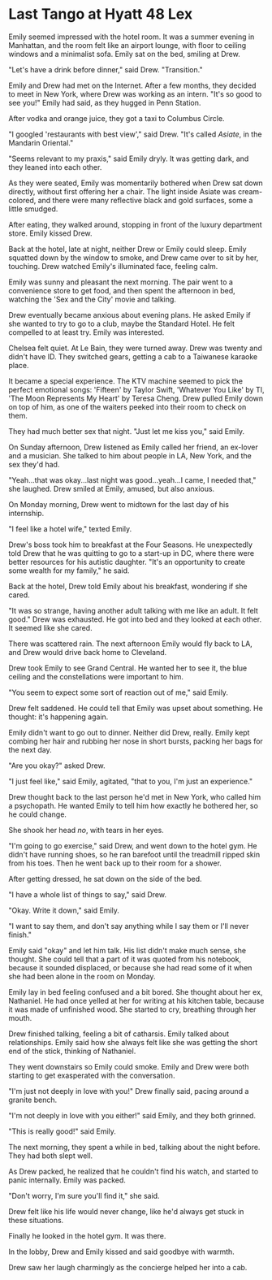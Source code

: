 # Last Tango at Hyatt 48 Lex

Emily seemed impressed with the hotel room.  It was a summer evening in
Manhattan, and the room felt like an airport lounge, with floor to ceiling
windows and a minimalist sofa.  Emily sat on the bed, smiling at Drew. 

"Let's have a drink before dinner," said Drew. "Transition."

Emily and Drew had met on the Internet.  After a few months, they decided to
meet in New York, where Drew was working as an intern.  "It's so good to see
you!" Emily had said, as they hugged in Penn Station.

After vodka and orange juice, they got a taxi to Columbus Circle.

"I googled 'restaurants with best view'," said Drew.  "It's called *Asiate*, in
the Mandarin Oriental."

"Seems relevant to my praxis," said Emily dryly.  It was getting dark, and they
leaned into each other.

As they were seated, Emily was momentarily bothered when Drew sat down directly,
without first offering her a chair.  The light inside Asiate was cream-colored,
and there were many reflective black and gold surfaces, some a little smudged. 

After eating, they walked around, stopping in front of the luxury department
store.  Emily kissed Drew. 

Back at the hotel, late at night, neither Drew or Emily could sleep.  Emily
squatted down by the window to smoke, and Drew came over to sit by her,
touching.  Drew watched Emily's illuminated face, feeling calm.

Emily was sunny and pleasant the next morning.  The pair went to a convenience
store to get food, and then spent the afternoon in bed, watching the 'Sex and
the City' movie and talking.

Drew eventually became anxious about evening plans.  He asked Emily if she
wanted to try to go to a club, maybe the Standard Hotel.  He felt compelled to
at least try.  Emily was interested.

Chelsea felt quiet.  At Le Bain, they were turned away.  Drew was twenty and
didn't have ID.  They switched gears, getting a cab to a Taiwanese karaoke
place.  

It became a special experience.  The KTV machine seemed to pick the perfect
emotional songs: 'Fifteen' by Taylor Swift, 'Whatever You Like' by TI, 'The Moon
Represents My Heart' by Teresa Cheng.  Drew pulled Emily down on top of him, as
one of the waiters peeked into their room to check on them.  

They had much better sex that night.  "Just let me kiss you," said Emily.

On Sunday afternoon, Drew listened as Emily called her friend, an ex-lover and a
musician.  She talked to him about people in LA, New York, and the sex they'd
had.  

"Yeah...that was okay...last night was good...yeah...I came, I needed that," she
laughed.  Drew smiled at Emily, amused, but also anxious.

On Monday morning, Drew went to midtown for the last day of his internship.

"I feel like a hotel wife," texted Emily.  

Drew's boss took him to breakfast at the Four Seasons.  He unexpectedly told
Drew that he was quitting to go to a start-up in DC, where there were better
resources for his autistic daughter.  "It's an opportunity to create some wealth
for my family," he said.
	
Back at the hotel, Drew told Emily about his breakfast, wondering if she cared.

"It was so strange, having another adult talking with me like an adult.  It felt
good."  Drew was exhausted.   He got into bed and they looked at each other.  It
seemed like she cared.

There was scattered rain.  The next afternoon Emily would fly back to LA, and
Drew would drive back home to Cleveland.  	

Drew took Emily to see Grand Central.  He wanted her to see it, the blue ceiling
and the constellations were important to him.  

"You seem to expect some sort of reaction out of me," said Emily.  

Drew felt saddened.  He could tell that Emily was upset about something.  He
thought: it's happening again.  

Emily didn't want to go out to dinner.  Neither did Drew, really.  Emily kept
combing her hair and rubbing her nose in short bursts, packing her bags for the
next day.  

"Are you okay?" asked Drew. 

"I just feel like," said Emily, agitated, "that to you, I'm just an experience." 

Drew thought back to the last person he'd met in New York, who called him a
psychopath.  He wanted Emily to tell him how exactly he bothered her, so he
could change.  

She shook her head *no*, with tears in her eyes.  

"I'm going to go exercise," said Drew, and went down to the hotel gym.  He didn't
have running shoes, so he ran barefoot until the treadmill ripped skin from his
toes.  Then he went back up to their room for a shower.

After getting dressed, he sat down on the side of the bed. 

"I have a whole list of things to say," said Drew.

"Okay.  Write it down," said Emily.

"I want to say them, and don't say anything while I say them or I'll never
finish."

Emily said "okay" and let him talk.  His list didn't make much sense, she
thought.  She could tell that a part of it was quoted from his notebook, because
it sounded displaced, or because she had read some of it when she had been alone
in the room on Monday. 

Emily lay in bed feeling confused and a bit bored.  She thought about her ex,
Nathaniel.  He had once yelled at her for writing at his kitchen table, because
it was made of unfinished wood.  She started to cry, breathing through her
mouth.

Drew finished talking, feeling a bit of catharsis.  Emily talked about
relationships.  Emily said how she always felt like she was getting the short
end of the stick, thinking of Nathaniel.

They went downstairs so Emily could smoke.  Emily and Drew were both starting to
get exasperated with the conversation. 

"I'm just not deeply in love with you!" Drew finally said, pacing around a
granite bench.

"I'm not deeply in love with you either!" said Emily, and they both grinned.

"This is really good!" said Emily.  

The next morning, they spent a while in bed, talking about the night before.
They had both slept well.

As Drew packed, he realized that he couldn't find his watch, and started to
panic internally.  Emily was packed.  

"Don't worry, I'm sure you'll find it," she said.

Drew felt like his life would never change, like he'd always get stuck in these
situations.

Finally he looked in the hotel gym.  It was there.

In the lobby, Drew and Emily kissed and said goodbye with warmth.  

Drew saw her laugh charmingly as the concierge helped her into a cab.   
